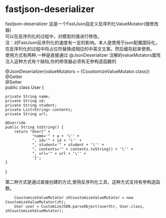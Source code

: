 # fastjson-deserializer
fastjson-deserializer
这是一个FastJson自定义反序列化ValueMutator(值修改器)  
可以在反序列化的过程中，对模型的值进行修改。  
注：对FastJson反序列化的速度有一定的影响。本人是使用于json配置国际化，在反序列化的过程中将占位符替换成相应的中英文文案。然后缓存起来使用。  
使用方式有两种,一种是直接通过 @JsonDeserializer 注解的valueMutators属性注入这种方式有个缺陷,你的修改器必须有无参构造函数的 
 
@JsonDeserializer(valueMutators = {CoustomizeValueMutator.class})  
@Getter  
@Setter  
public class User {

    private String name;
    private String id;
    private String student;
    private List<String> contents;
    private String url;

    @Override
    public String toString() {
        return "User{" +
                "name='" + a + '\'' +
                ", id='" + id + '\'' +
                ", student='" + student + '\'' +
                ", contents='" + contents.toString() + '\'' +
                ", url='" + url + '\'' +
                '}';
    }
}  


第二种方式是通过直接创建的方式,使用反序列化工具，这种方式支持有参构造函数。  

        CoustomizeValueMutator zhCoustomizeValueMutator = new CoustomizeValueMutator(zh);  
        User user = CustomizeJSON.parseObject(userStr, User.class, zhCoustomizeValueMutator);
        